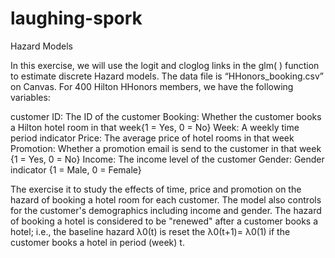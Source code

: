 # laughing-spork
Hazard Models


In this exercise, we will use the logit and cloglog links in the glm( ) function to estimate  discrete Hazard models. The data file is “HHonors_booking.csv” on Canvas. For 400 Hilton HHonors members, we have the following variables:

customer ID:	The ID of the customer
Booking:	 Whether the customer books a Hilton hotel room in that week{1 = Yes, 0 = No}
Week:	A weekly time period indicator 
Price:	The average price of hotel rooms in that week
Promotion:	Whether a promotion email is send to the customer in that week {1 = Yes, 0 = No}
Income:	The income level of the customer
Gender:	Gender indicator {1 = Male, 0 = Female}

The exercise it to study the effects of time, price and promotion on the hazard of booking a hotel room for each customer. The model also controls for the customer's demographics including income and gender. The hazard of booking a hotel is considered to be "renewed" after a customer books a hotel; i.e., the baseline hazard λ0(t) is reset the λ0(t+1)= λ0(1) if  the customer books a hotel in period (week) t.   
